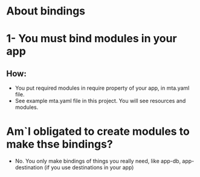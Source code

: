 # About bindings
# 1- You must bind modules in your app
## How:
- You put required modules in require property of your app, in mta.yaml file.
- See example mta.yaml file in this project. You will see resources and modules.
# Am`I obligated to create modules to make thse bindings?
- No. You only make bindings of things you really need, like app-db, app-destination (if you use destinations in your app)
